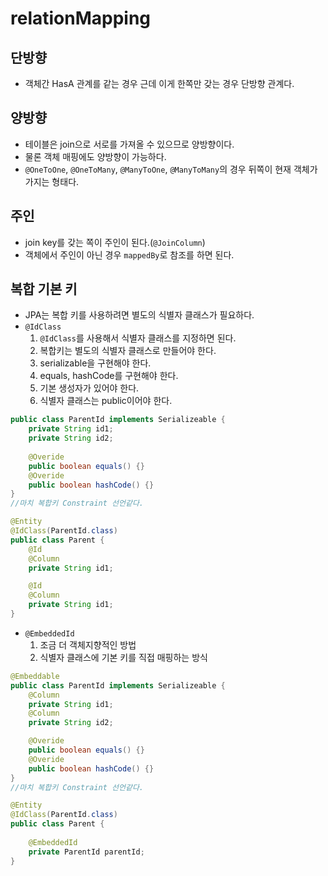 # relationMapping

## 단방향
- 객체간 HasA 관계를 같는 경우 근데 이게 한쪽만 갖는 경우 단방향 관계다.

## 양방향
- 테이블은 join으로 서로를 가져올 수 있으므로 양방향이다.
- 물론 객체 매핑에도 양방향이 가능하다.
- `@OneToOne`, `@OneToMany`, `@ManyToOne`, `@ManyToMany`의 경우 뒤쪽이 현재 객체가 가지는 형태다. 

## 주인
- join key를 갖는 쪽이 주인이 된다.(`@JoinColumn`)
- 객체에서 주인이 아닌 경우 `mappedBy`로 참조를 하면 된다. 

## 복합 기본 키
- JPA는 복합 키를 사용하려면 별도의 식별자 클래스가 필요하다.
- `@IdClass`
  1. `@IdClass`를 사용해서 식별자 클래스를 지정하면 된다.
  2. 복합키는 별도의 식별자 클래스로 만들어야 한다.
  3. serializable을 구현해야 한다.
  4. equals, hashCode를 구현해야 한다.
  5. 기본 생성자가 있어야 한다.
  6. 식별자 클래스는 public이어야 한다.
```java
public class ParentId implements Serializeable {
    private String id1;
    private String id2;
    
    @Overide
    public boolean equals() {}
    @Overide
    public boolean hashCode() {}
}
//마치 복합키 Constraint 선언같다.

@Entity
@IdClass(ParentId.class)
public class Parent {
    @Id 
    @Column
    private String id1;

    @Id
    @Column
    private String id1;
}
```
- `@EmbeddedId`
  1. 조금 더 객체지향적인 방법
  2. 식별자 클래스에 기본 키를 직접 매핑하는 방식
```java
@Embeddable
public class ParentId implements Serializeable {
    @Column
    private String id1;
    @Column
    private String id2;

    @Overide
    public boolean equals() {}
    @Overide
    public boolean hashCode() {}
}
//마치 복합키 Constraint 선언같다.

@Entity
@IdClass(ParentId.class)
public class Parent {
    
    @EmbeddedId
    private ParentId parentId;
}
```